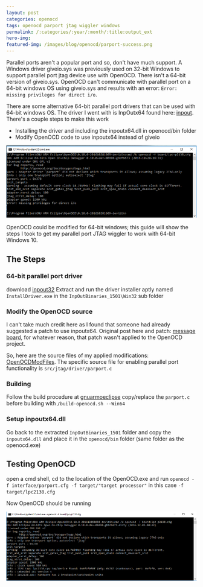 ```yaml
---
layout: post
categories: openocd
tags: openocd parport jtag wiggler windows
permalink: /:categories/:year/:month/:title:output_ext
hero-img:
featured-img: /images/blog/openocd/parport-success.png
---
```


Parallel ports aren't a popular port and so, don't have much support. A Windows driver giveio.sys was previously used on 32-bit Windows to support parallel port jtag device use with OpenOCD. There isn't a 64-bit version of giveio.sys. OpenOCD can't communicate with parallel port on a 64-bit windows OS using giveio.sys and results with an error: `Error: missing privileges for direct i/o`.

There are some alternative 64-bit parallel port drivers that can be used with 64-bit windows OS. The driver I went with is InpOutx64 found here: [inpout](http://www.highrez.co.uk/downloads/inpout32/). There's a couple steps to make this work
- Installing the driver and including the inpoutx64.dll in openocd/bin folder
- Modify OpenOCD code to use inpoutx64 instead of giveio

<img src="/images/blog/openocd/parport-fail.png" class="img-fluid"/>

OpenOCD could be modified for 64-bit windows; this guide will show the steps I took to get my parallel port JTAG wiggler to work with 64-bit Windows 10.

## The Steps
### 64-bit parallel port driver
download [inpout32](http://www.highrez.co.uk/downloads/inpout32/)
Extract and run the driver installer aptly named `InstallDriver.exe` in the `InpOutBinaries_1501\Win32` sub folder

### Modify the OpenOCD source
I can't take much credit here as I found that someone had already suggested a patch to use inpoutx64. Original post here and patch: [message board](https://sourceforge.net/p/openocd/mailman/message/28350777/), for whatever reason, that patch wasn't applied to the OpenOCD project.

So, here are the source files of my applied modifications: [OpenOCDModFiles](https://github.com/tahull/OpenOCDModFiles). The specific source file for enabling parallel port functionality is `src/jtag/driver/parport.c`

### Building
Follow the build procedure at [gnuarmoeclipse](http://gnuarmeclipse.github.io/openocd/build-procedure/)
copy/replace the `parport.c` before building with `/build-openocd.sh --Win64`

### Setup inpoutx64.dll
Go back to the extracted `InpOutBinaries_1501` folder and copy the `inpoutx64.dll` and place it in the `openocd/bin` folder (same folder as the openocd.exe)

## Testing OpenOCD
open a cmd shell, cd to the location of the OpenOCD.exe and run
`openocd -f interface/parport.cfg -f target/"target processor"` in  this case `-f target/lpc2138.cfg`

Now OpenOCD should be running

<img src="/images/blog/openocd/parport-success.png" class="img-fluid"/>
